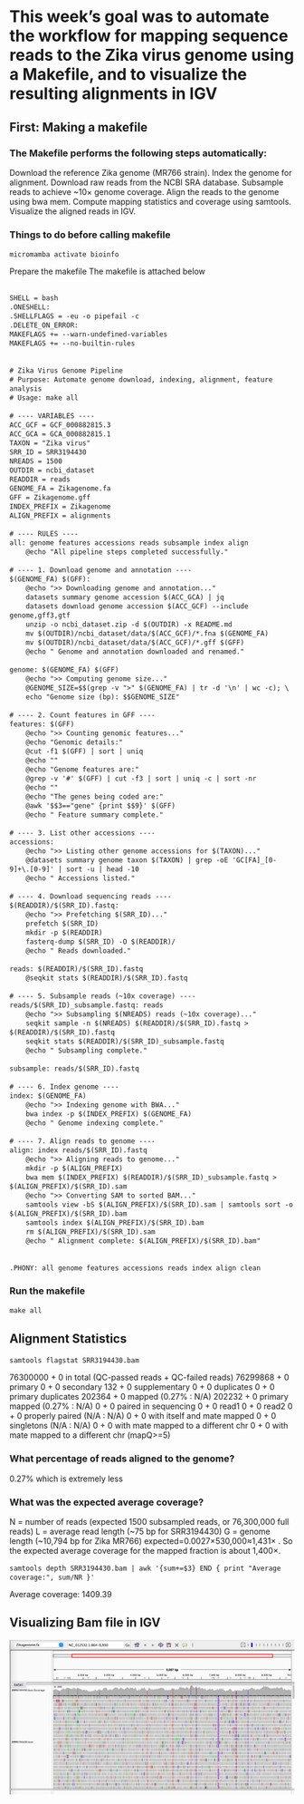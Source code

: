 # This week’s goal was to automate the workflow for mapping sequence reads to the Zika virus genome using a Makefile, and to visualize the resulting alignments in IGV

## First:  Making a makefile 
### The Makefile performs the following steps automatically:
Download the reference Zika genome (MR766 strain).
Index the genome for alignment.
Download raw reads from the NCBI SRA database.
Subsample reads to achieve ~10× genome coverage.
Align the reads to the genome using bwa mem.
Compute mapping statistics and coverage using samtools.
Visualize the aligned reads in IGV.

### Things to do before calling makefile 
```
micromamba activate bioinfo
```
Prepare the makefile 
The makefile is attached below
```

SHELL = bash
.ONESHELL:
.SHELLFLAGS = -eu -o pipefail -c
.DELETE_ON_ERROR:
MAKEFLAGS += --warn-undefined-variables
MAKEFLAGS += --no-builtin-rules


# Zika Virus Genome Pipeline
# Purpose: Automate genome download, indexing, alignment, feature analysis
# Usage: make all

# ---- VARIABLES ----
ACC_GCF = GCF_000882815.3
ACC_GCA = GCA_000882815.1
TAXON = "Zika virus"
SRR_ID = SRR3194430
NREADS = 1500
OUTDIR = ncbi_dataset
READDIR = reads
GENOME_FA = Zikagenome.fa
GFF = Zikagenome.gff
INDEX_PREFIX = Zikagenome
ALIGN_PREFIX = alignments

# ---- RULES ----
all: genome features accessions reads subsample index align
	@echo "All pipeline steps completed successfully."

# ---- 1. Download genome and annotation ----
$(GENOME_FA) $(GFF):
	@echo ">> Downloading genome and annotation..."
	datasets summary genome accession $(ACC_GCA) | jq
	datasets download genome accession $(ACC_GCF) --include genome,gff3,gtf
	unzip -o ncbi_dataset.zip -d $(OUTDIR) -x README.md
	mv $(OUTDIR)/ncbi_dataset/data/$(ACC_GCF)/*.fna $(GENOME_FA)
	mv $(OUTDIR)/ncbi_dataset/data/$(ACC_GCF)/*.gff $(GFF)
	@echo " Genome and annotation downloaded and renamed."

genome: $(GENOME_FA) $(GFF)
	@echo ">> Computing genome size..."
	@GENOME_SIZE=$$(grep -v ">" $(GENOME_FA) | tr -d '\n' | wc -c); \
	echo "Genome size (bp): $$GENOME_SIZE"

# ---- 2. Count features in GFF ----
features: $(GFF)
	@echo ">> Counting genomic features..."
	@echo "Genomic details:"
	@cut -f1 $(GFF) | sort | uniq
	@echo ""
	@echo "Genome features are:"
	@grep -v '#' $(GFF) | cut -f3 | sort | uniq -c | sort -nr
	@echo ""
	@echo "The genes being coded are:"
	@awk '$$3=="gene" {print $$9}' $(GFF)
	@echo " Feature summary complete."

# ---- 3. List other accessions ----
accessions:
	@echo ">> Listing other genome accessions for $(TAXON)..."
	@datasets summary genome taxon $(TAXON) | grep -oE 'GC[FA]_[0-9]+\.[0-9]' | sort -u | head -10
	@echo " Accessions listed."

# ---- 4. Download sequencing reads ----
$(READDIR)/$(SRR_ID).fastq:
	@echo ">> Prefetching $(SRR_ID)..."
	prefetch $(SRR_ID)
	mkdir -p $(READDIR)
	fasterq-dump $(SRR_ID) -O $(READDIR)/
	@echo " Reads downloaded."

reads: $(READDIR)/$(SRR_ID).fastq
	@seqkit stats $(READDIR)/$(SRR_ID).fastq

# ---- 5. Subsample reads (~10x coverage) ----
reads/$(SRR_ID)_subsample.fastq: reads
	@echo ">> Subsampling $(NREADS) reads (~10x coverage)..."
	seqkit sample -n $(NREADS) $(READDIR)/$(SRR_ID).fastq > $(READDIR)/$(SRR_ID).fastq
	seqkit stats $(READDIR)/$(SRR_ID)_subsample.fastq
	@echo " Subsampling complete."

subsample: reads/$(SRR_ID).fastq

# ---- 6. Index genome ----
index: $(GENOME_FA)
	@echo ">> Indexing genome with BWA..."
	bwa index -p $(INDEX_PREFIX) $(GENOME_FA)
	@echo " Genome indexing complete."

# ---- 7. Align reads to genome ----
align: index reads/$(SRR_ID).fastq
	@echo ">> Aligning reads to genome..."
	mkdir -p $(ALIGN_PREFIX)
	bwa mem $(INDEX_PREFIX) $(READDIR)/$(SRR_ID)_subsample.fastq > $(ALIGN_PREFIX)/$(SRR_ID).sam
	@echo ">> Converting SAM to sorted BAM..."
	samtools view -bS $(ALIGN_PREFIX)/$(SRR_ID).sam | samtools sort -o $(ALIGN_PREFIX)/$(SRR_ID).bam
	samtools index $(ALIGN_PREFIX)/$(SRR_ID).bam
	rm $(ALIGN_PREFIX)/$(SRR_ID).sam
	@echo " Alignment complete: $(ALIGN_PREFIX)/$(SRR_ID).bam"


.PHONY: all genome features accessions reads index align clean

```
### Run the makefile
```
make all
```

## Alignment Statistics 
```
samtools flagstat SRR3194430.bam 
```

76300000 + 0 in total (QC-passed reads + QC-failed reads)
76299868 + 0 primary
0 + 0 secondary
132 + 0 supplementary
0 + 0 duplicates
0 + 0 primary duplicates
202364 + 0 mapped (0.27% : N/A)
202232 + 0 primary mapped (0.27% : N/A)
0 + 0 paired in sequencing
0 + 0 read1
0 + 0 read2
0 + 0 properly paired (N/A : N/A)
0 + 0 with itself and mate mapped
0 + 0 singletons (N/A : N/A)
0 + 0 with mate mapped to a different chr
0 + 0 with mate mapped to a different chr (mapQ>=5)

### What percentage of reads aligned to the genome?
0.27% which is extremely less 
### What was the expected average coverage?
N = number of reads (expected 1500 subsampled reads, or 76,300,000 full reads)
L = average read length (~75 bp for SRR3194430)
G = genome length (~10,794 bp for Zika MR766)
expected​=0.0027×530,000≈1,431× . So the expected average coverage for the mapped fraction is about 1,400×.

```
samtools depth SRR3194430.bam | awk '{sum+=$3} END { print "Average coverage:", sum/NR }'
```
Average coverage: 1409.39

## Visualizing Bam file in IGV 
<img src="images/img1.png" alt="image" width="800">


